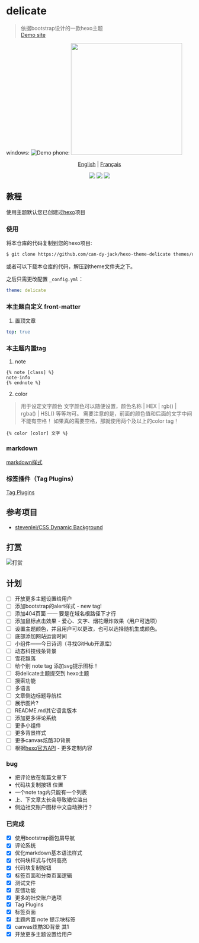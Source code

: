 # delicate

> 依据bootstrap设计的一款hexo主题  
> [Demo site](https://kartjim.top/delicate)

windows:
![Demo](https://z3.ax1x.com/2021/11/09/IYRVcd.jpg)
phone:
<img src="https://z3.ax1x.com/2021/11/09/IYRh4O.jpg" width=300/>


<div align="center">

[English](/README-EN.md) | [Français](/README_fr.md)

</div>

<div align="center">
<a href="https://nodejs.org"><img src="https://img.shields.io/badge/node-%3E%3D10.9.0-blue"></a>
<a href="https://hexo.io"><img src="https://img.shields.io/badge/hexo-4.3.0-brightgreen"></a>
<a href="https://github.com/can-dy-jack/hexo-theme-delicate/blob/master/LICENSE"><img src="https://img.shields.io/badge/license-MIT-orange"></a>
</div>

## 教程

使用主题默认您已创建过[hexo](https://hexo.io)项目

### 使用

将本仓库的代码复制到您的hexo项目:

```bash
$ git clone https://github.com/can-dy-jack/hexo-theme-delicate themes/delicate
```

或者可以下载本仓库的代码，解压到theme文件夹之下。

之后只需更改配置 `_config.yml`：

```yml
theme: delicate
```

### 本主题自定义 front-matter

1. 置顶文章

```yml
top: true
```

### 本主题内置tag

1. note

```ejs
{% note [class] %}
note-info
{% endnote %}
```

2. color

> 用于设定文字颜色
> 文字颜色可以随便设置，颜色名称 | HEX | rgb() | rgba() | HSL() 等等均可。
> 需要注意的是，前面的颜色值和后面的文字中间不能有空格！
> 如果真的需要空格，那就使用两个及以上的color tag！

```ejs
{% color [color] 文字 %}
```

### markdown

[markdown样式](https://kartjim.top/delicate/2021/11/14/markdown%E6%B5%8B%E8%AF%95%E6%96%87%E4%BB%B6/)

### 标签插件（Tag Plugins）

[Tag Plugins](https://kartjim.top/delicate/2021/11/12/code-test/)

## 参考项目

- [stevenlei/CSS Dynamic Background](https://codepen.io/stevenlei/pen/ZEJxXGL?editors=1100)

## 打赏

![打赏](https://i.loli.net/2021/11/23/AKlzU5R7wNdHSpo.jpg)

## 计划

- [ ] 开放更多主题设置给用户
- [ ] 添加bootstrap的alert样式 - new tag!
- [ ] 添加404页面 —— 要是在域名根路径下才行
- [ ] 添加鼠标点击效果 - 爱心、文字、烟花爆炸效果（用户可选项）
- [ ] 设置主题颜色，并且用户可以更改，也可以选择随机生成颜色。
- [ ] 底部添加网站运营时间
- [ ] 小组件——今日诗词（寻找GitHub开源库）
- [ ] 动态科技线条背景
- [ ] 雪花飘落
- [ ] 给个别 note tag 添加svg提示图标！
- [ ] 将delicate主题提交到 hexo主题
- [ ] 搜索功能
- [ ] 多语言
- [ ] 文章侧边标题导航栏
- [ ] 展示图片?
- [ ] README.md其它语言版本
- [ ] 添加更多评论系统
- [ ] 更多小组件
- [ ] 更多背景样式
- [ ] 更多canvas炫酷3D背景
- [ ] 根据[hexo官方API](https://hexo.io/zh-cn/api/) - 更多定制内容

### bug

- 把评论放在每篇文章下
- 代码块复制按钮 位置
- 一个note tag内只能有一个列表
- 上、下文章太长会导致错位溢出
- 侧边社交账户图标中文自动换行？

### 已完成

- [x] 使用bootstrap面包屑导航
- [x] 评论系统
- [x] 优化markdown基本语法样式
- [x] 代码块样式与代码高亮
- [x] 代码块复制按钮
- [x] 标签页面和分类页面逻辑
- [x] 测试文件
- [x] 反馈功能
- [x] 更多的社交账户选项
- [x] Tag Plugins
- [x] 标签页面
- [x] 主题内置 note 提示块标签
- [x] canvas炫酷3D背景 其1
- [x] 开放更多主题设置给用户
